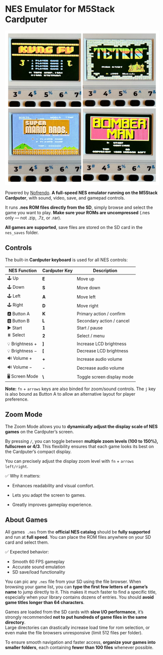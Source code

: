 # NES Emulator for M5Stack Cardputer

![Nes Emulator screen captures on the M5Stack Cardputer](nes_emulator_s.jpg)

Powered by [Nofrendo](https://github.com/moononournation/arduino-nofrendo). **A full-speed NES emulator running on the M5Stack Cardputer**, with sound, video, save, and gamepad controls.

It runs **.nes ROM files directly from the SD**, simply browse and select the game you want to play.
**Make sure your ROMs are uncompressed** (.nes only — not .zip, .7z, or .rar).

**All games are supported**, save files are stored on the SD card in the `nes_saves` folder.

## Controls

The built-in **Cardputer keyboard** is used for all NES controls: 

| NES Function | Cardputer Key | Description |
|---------------|---------------|-------------|
| 🕹️ Up | **E** | Move up |
| 🕹️ Down | **S** | Move down |
| 🕹️ Left | **A** | Move left |
| 🕹️ Right | **D** | Move right |
| 🅰️ Button A | **K** | Primary action / confirm |
| 🅱️ Button B | **L** | Secondary action / cancel |
| ▶️ Start | **1** | Start / pause |
| ⏸️ Select | **2** | Select / menu |
| 💡 Brightness + | **]** | Increase LCD brightness |
| 💡 Brightness − | **[** | Decrease LCD brightness |
| 🔊 Volume + | **+** | Increase audio volume |
| 🔊 Volume − | **-** | Decrease audio volume |
| 🖥️ Screen Mode | **\\** | Toggle screen display mode |

**Note:** `fn` + `arrows` keys are also binded for zoom/sound controls. The `j` key is also bound as Button A to allow an alternative layout for player preference.

## Zoom Mode

The Zoom Mode allows you to **dynamically adjust the display scale of NES games** on the Cardputer’s screen.

By pressing `/`, you can toggle between **multiple zoom levels (100 to 150%),  fullscreen or 4/3**. This flexibility ensures that each game looks its best on the Cardputer’s compact display.

You can precisely adjust the display zoom level with `fn` + `arrows left/right`.

✅ Why it matters:

- Enhances readability and visual comfort.

- Lets you adapt the screen to games.

- Greatly improves gameplay experience.

## About Games

All games  `.nes` from the **official NES catalog** should be **fully supported** and run at **full speed**. You can place the ROM files anywhere on your SD card and select them.

✅ Expected behavior:
- Smooth 60 FPS gameplay  
- Accurate sound emulation  
- SD save/load functionality

You can pic any `.nes` file from your SD using the file browser. When browsing your game list, you can **type the first few letters of a game’s name** to jump directly to it. This makes it much faster to find a specific title, especially when your library contains dozens of entries. You should **avoid game titles longer than 64 characters**.

Games are loaded from the SD cards with **slow I/O performance**, it’s strongly recommended **not to put hundreds of game files in the same directory**.  
Large directories can drastically increase load time for rom selection, or even make the file browsers unresponsive (limit 512 files per folder).

To ensure smooth navigation and faster access, **organize your games into smaller folders**, each containing **fewer than 100 files** whenever possible.  